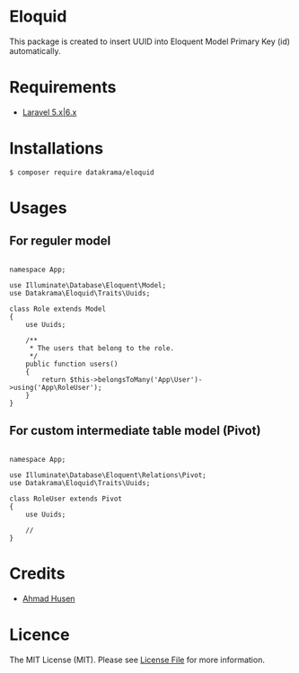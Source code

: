 # Eloquid
This package is created to insert UUID into Eloquent Model Primary Key (id) automatically.

# Requirements
- [Laravel 5.x|6.x](https://github.com/laravel/framework "Laravel")

# Installations
`$ composer require datakrama/eloquid`

# Usages
## For reguler model
```<?php

namespace App;

use Illuminate\Database\Eloquent\Model;
use Datakrama\Eloquid\Traits\Uuids;

class Role extends Model
{
    use Uuids;
    
    /**
     * The users that belong to the role.
     */
    public function users()
    {
        return $this->belongsToMany('App\User')->using('App\RoleUser');
    }
}
```

## For custom intermediate table model (Pivot)

```<?php

namespace App;

use Illuminate\Database\Eloquent\Relations\Pivot;
use Datakrama\Eloquid\Traits\Uuids;

class RoleUser extends Pivot
{
    use Uuids;
    
    //
}
```

# Credits
- [Ahmad Husen](https://github.com/husenisme "Ahmad Husen")

# Licence
The MIT License (MIT). Please see [License File](https://github.com/datakrama/eloquid/blob/master/LICENSE.md "License File") for more information.
